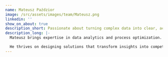 ```yaml
---
name: Mateusz Paździor
image: /src/assets/images/team/Mateusz.png
linkedin: ''
show_on_about: true
description_short: Passionate about turning complex data into clear, actionable intelligence for better decision-making.
description_long: |-
  Mateusz brings expertise in data analytics and process optimization. His focus is on making complex data easy to understand and act upon.

  He thrives on designing solutions that transform insights into competitive advantages, driving client success through precision and clarity.
---
```

